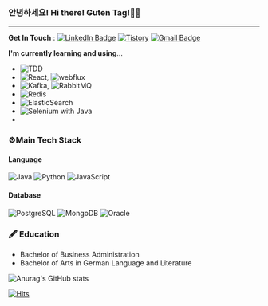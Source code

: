 ### 안녕하세요! Hi there! Guten Tag!👋👋

-------------------

**Get In Touch** : [![LinkedIn Badge](http://img.shields.io/badge/-LinkedIn-0072b1?style=flat&logo=linkedin&link=https://www.linkedin.com/in/youhee-lee-5b358b20b/)](https://www.linkedin.com/in/youhee-lee-5b358b20b/)
[![Tistory](http://img.shields.io/badge/-Tistory-ffd700?style=flat&link=https://guten-tag.tistory.com/)](https://guten-tag.tistory.com/)
[![Gmail Badge](https://img.shields.io/badge/Gmail-d14836?style=flat&logo=Gmail&logoColor=white&link=mailto:bnm1128@gmail.com)](mailto:bnm1128@gmail.com)  

**I'm currently learning and using**...  
- ![TDD](http://img.shields.io/badge/-TDD-007396?style=flat)  
- ![React](http://img.shields.io/badge/-React-007396?style=flat), ![webflux](http://img.shields.io/badge/-Spring_Webflux-007396?style=flat)
- ![Kafka](http://img.shields.io/badge/-Kafka-007396?style=flat), ![RabbitMQ](http://img.shields.io/badge/-RabbitMQ-007396?style=flat)
- ![Redis](http://img.shields.io/badge/-Redis-007396?style=flat)
- ![ElasticSearch](http://img.shields.io/badge/-ElasticSearch-007396?style=flat)
- ![Selenium](http://img.shields.io/badge/-Selenium-007396?style=flat) with Java
- 
### ⚙️Main Tech Stack
#### Language
![Java](http://img.shields.io/badge/-Java-007396?style=flat&logo=Java)
![Python](http://img.shields.io/badge/-Python-3776AB?style=flat&logo=Python&logoColor=white)
![JavaScript](http://img.shields.io/badge/-JavaScript-F7DF1E?style=flat&logo=JavaScript&logoColor=gray)
#### Database
![PostgreSQL](http://img.shields.io/badge/-PostgreSQL-4169E1?style=flat&logo=PostgreSQL&logoColor=white)
![MongoDB](http://img.shields.io/badge/-MongoDB-47A248?style=flat&logo=MongoDB&logoColor=white)
![Oracle](http://img.shields.io/badge/-Oracle-F80000?style=flat&logo=Oracle)


### 🖋 Education
- Bachelor of Business Administration
- Bachelor of Arts in German Language and Literature


![Anurag's GitHub stats](https://github-readme-stats.vercel.app/api?username=gutenLee&show_icons=true&theme=radical)

[![Hits](https://hits.seeyoufarm.com/api/count/incr/badge.svg?url=https://github.com/gutenLEE)](https://github.com/gutenLEE) 
